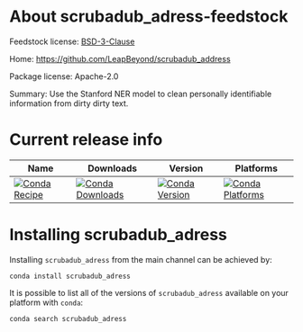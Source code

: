 About scrubadub_adress-feedstock
=======================

Feedstock license: [BSD-3-Clause](LICENSE)

Home: https://github.com/LeapBeyond/scrubadub_address

Package license: Apache-2.0

Summary: Use the Stanford NER model to clean personally identifiable information from dirty dirty text.


Current release info
====================

| Name | Downloads | Version | Platforms |
| --- | --- | --- | --- |
| [![Conda Recipe](https://img.shields.io/badge/recipe-scrubadub_adress-green.svg)](https://anaconda.org/anaconda/scrubadub_adress) | [![Conda Downloads](https://img.shields.io/conda/dn/anaconda/scrubadub_adress.svg)](https://anaconda.org/anaconda/scrubadub_adress) | [![Conda Version](https://img.shields.io/conda/vn/anaconda/scrubadub_adress.svg)](https://anaconda.org/anaconda/scrubadub_adress) | [![Conda Platforms](https://img.shields.io/conda/pn/anaconda/scrubadub_adress.svg)](https://anaconda.org/anaconda/scrubadub_adress) |

Installing scrubadub_adress
==================

Installing `scrubadub_adress` from the main channel can be achieved by:

```
conda install scrubadub_adress
```

It is possible to list all of the versions of `scrubadub_adress` available on your platform with `conda`:

```
conda search scrubadub_adress
```